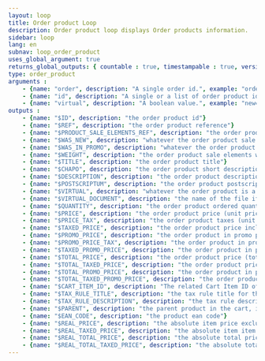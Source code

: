 ```yaml
---
layout: loop
title: Order product Loop
description: Order product loop displays Order products information.
sidebar: loop
lang: en
subnav: loop_order_product
uses_global_argument: true
returns_global_outputs: { countable : true, timestampable : true, versionable : false }
type: order_product
arguments :
    - {name: "order", description: "A single order id.", example: "order=\"2\"", mandatory: "true"}
    - {name: "id", description: "A single or a list of order product ids.", example: "id=\"2\", id=\"1,4,7\""}
    - {name: "virtual", description: "A boolean value.", example: "new=\"yes\""}
outputs :
    - {name: "$ID", description: "the order product id"}
    - {name: "$REF", description: "the order product reference"}
    - {name: "$PRODUCT_SALE_ELEMENTS_REF", description: "the order product sale elements reference"}
    - {name: "$WAS_NEW", description: "whatever the order product sale elements was new or not"}
    - {name: "$WAS_IN_PROMO", description: "whatever the order product sale elements was in promo or not"}
    - {name: "$WEIGHT", description: "the order product sale elements weight"}
    - {name: "$TITLE", description: "the order product title"}
    - {name: "$CHAPO", description: "the order product short description"}
    - {name: "$DESCRIPTION", description: "the order product description"}
    - {name: "$POSTSCRIPTUM", description: "the order product postscriptum"}
    - {name: "$VIRTUAL", description: "whatever the order product is a virtual product or not"}
    - {name: "$VIRTUAL_DOCUMENT", description: "the name of the file if the product is virtual."}
    - {name: "$QUANTITY", description: "the order product ordered quantity"}
    - {name: "$PRICE", description: "the order product price (unit price)"}
    - {name: "$PRICE_TAX", description: "the order product taxes (unit price)"}
    - {name: "$TAXED_PRICE", description: "the order product price including taxes (unit price)"}
    - {name: "$PROMO_PRICE", description: "the order product in promo price (unit price)"}
    - {name: "$PROMO_PRICE_TAX", description: "the order product in promo price taxes (unit price)"}
    - {name: "$TAXED_PROMO_PRICE", description: "the order product in promo price including taxes (unit price)"}
    - {name: "$TOTAL_PRICE", description: "the order product price (total price)", from_version: "2.3"}
    - {name: "$TOTAL_TAXED_PRICE", description: "the order product price including taxes (total price)", from_version: "2.3"}
    - {name: "$TOTAL_PROMO_PRICE", description: "the order product in promo price (total price)", from_version: "2.3"}
    - {name: "$TOTAL_TAXED_PROMO_PRICE", description: "the order product in promo price including taxes (total price)", from_version: "2.3"}
    - {name: "$CART_ITEM_ID", description: "The related Cart Item ID of this order product", from_version: "2.4"}
    - {name: "$TAX_RULE_TITLE", description: "the tax rule title for this item"}
    - {name: "$TAX_RULE_DESCRIPTION", description: "the tax rule description for this item"}
    - {name: "$PARENT", description: "the parent product in the cart, if the current product has one"}
    - {name: "$EAN_CODE", description: "the product ean code"}
    - {name: "$REAL_PRICE", description: "the absolute item price excluding tax, either promo or normal, depending on IS_PROMO status", from_version: "2.4"}
    - {name: "$REAL_TAXED_PRICE", description: "the absolute item item price including tax, either promo or normal, depending on IS_PROMO status", from_version: "2.4"}
    - {name: "$REAL_TOTAL_PRICE", description: "the absolute total price excluding tax, either promo or normal, depending on IS_PROMO status", from_version: "2.4"}
    - {name: "$REAL_TOTAL_TAXED_PRICE", description: "the absolute total price including tax, either promo or normal, depending on IS_PROMO status", from_version: "2.4"}    
---
```

